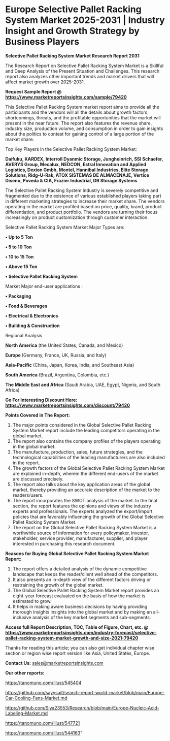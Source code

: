 # Europe Selective Pallet Racking System Market 2025-2031 | Industry Insight and Growth Strategy by Business Players

<strong>Selective Pallet Racking System Market Research Report 2031</strong>

The Research Report on Selective Pallet Racking System Market is a Skillful and Deep Analysis of the Present Situation and Challenges. This research report also analyzes other important trends and market drivers that will affect market growth over 2025-2031.

<strong>Request Sample Report @ <a href=https://www.marketreportsinsights.com/sample/79420>https://www.marketreportsinsights.com/sample/79420</a></strong>

This Selective Pallet Racking System market report aims to provide all the participants and the vendors will all the details about growth factors, shortcomings, threats, and the profitable opportunities that the market will present in the near future. The report also features the revenue share, industry size, production volume, and consumption in order to gain insights about the politics to contest for gaining control of a large portion of the market share.

Top Key Players in the Selective Pallet Racking System Market:

<strong>Daifuku, KARDEX, Interroll Dyanmic Storage, Jungheinrich, SSI Schaefer, AVERYS Group, Mecalux, NEDCON, Estral Innovation and Applied Logistics, Dexion Gmbh, Montel, Hannibal Industries, Elite Storage Solutions, Ridg-U-Rak, ATOX SISTEMAS DE ALMACENAJE, Vertice Diseno, Poveda & CIA, Frazier Industrial, DR Storage Systems</strong>

The Selective Pallet Racking System Industry is severely competitive and fragmented due to the existence of various established players taking part in different marketing strategies to increase their market share. The vendors operating in the market are profiled based on price, quality, brand, product differentiation, and product portfolio. The vendors are turning their focus increasingly on product customization through customer interaction.

Selective Pallet Racking System Market Major Types are:

<strong>• Up to 5 Ton

• 5 to 10 Ton

• 10 to 15 Ton

• Above 15 Ton

• Selective Pallet Racking System</strong>

Market Major end-user applications :

<strong>• Packaging

• Food & Beverages

• Electrical & Electronics

• Building & Construction</strong>

Regional Analysis

</u><strong><b>North America</b></strong> (the United States, Canada, and Mexico)

<strong><b>Europe </b></strong>(Germany, France, UK, Russia, and Italy)

<strong><b>Asia-Pacific</b></strong> (China, Japan, Korea, India, and Southeast Asia)

<strong><b>South America</b></strong> (Brazil, Argentina, Colombia, etc.)

<strong><b>The Middle East and Africa</b></strong> (Saudi Arabia, UAE, Egypt, Nigeria, and South Africa)

<strong>Go For Interesting Discount Here: <a href=https://www.marketreportsinsights.com/discount/79420>https://www.marketreportsinsights.com/discount/79420</a></strong>

<strong>Points Covered in The Report:</strong>
<ol>
  <li>The major points considered in the Global Selective Pallet Racking System Market report include the leading competitors operating in the global market.</li>
  <li>The report also contains the company profiles of the players operating in the global market.</li>
  <li>The manufacture, production, sales, future strategies, and the technological capabilities of the leading manufacturers are also included in the report.</li>
  <li>The growth factors of the Global Selective Pallet Racking System Market are explained in-depth, wherein the different end-users of the market are discussed precisely.</li>
  <li>The report also talks about the key application areas of the global market, thereby providing an accurate description of the market to the readers/users.</li>
  <li>The report incorporates the SWOT analysis of the market. In the final section, the report features the opinions and views of the industry experts and professionals. The experts analyzed the export/import policies that are favorably influencing the growth of the Global Selective Pallet Racking System Market.</li>
  <li>The report on the Global Selective Pallet Racking System Market is a worthwhile source of information for every policymaker, investor, stakeholder, service provider, manufacturer, supplier, and player interested in purchasing this research document.</li>
</ol>
<strong>Reasons for Buying Global Selective Pallet Racking System Market Report:</strong>

<ol>
  <li>The report offers a detailed analysis of the dynamic competitive landscape that keeps the reader/client well ahead of the competitors.</li>
  <li>It also presents an in-depth view of the different factors driving or restraining the growth of the global market.</li>
  <li>The Global Selective Pallet Racking System Market report provides an eight-year forecast evaluated on the basis of how the market is estimated to grow.</li>
  <li>It helps in making aware business decisions by having providing thorough insights insights into the global market and by making an all-inclusive analysis of the key market segments and sub-segments.</li>
</ol>
<strong>Access full Report Description, TOC, Table of Figure, Chart, etc. @ <a href=https://www.marketreportsinsights.com/industry-forecast/selective-pallet-racking-system-market-growth-and-size-2021-79420>https://www.marketreportsinsights.com/industry-forecast/selective-pallet-racking-system-market-growth-and-size-2021-79420</a></strong>


Thanks for reading this article; you can also get individual chapter wise section or region wise report version like Asia, United States, Europe.

<strong>Contact Us:</strong>
sales@marketreportsinsights.com

<strong>Our other reports:</strong>

<a href=https://tanomuno.com/illust/545404>https://tanomuno.com/illust/545404</a>

<a href=https://github.com/sayysaif/search-report-world-market/blob/main/Europe-Car-Cooling-Fans-Market.md>https://github.com/sayysaif/search-report-world-market/blob/main/Europe-Car-Cooling-Fans-Market.md</a>

<a href=https://github.com/Siya23553/Research/blob/main/Europe-Nucleic-Acid-Labeling-Market.md>https://github.com/Siya23553/Research/blob/main/Europe-Nucleic-Acid-Labeling-Market.md</a>

<a href=https://tanomuno.com/illust/547721>https://tanomuno.com/illust/547721</a>

<a href=https://tanomuno.com/illust/544163>https://tanomuno.com/illust/544163</a>"

